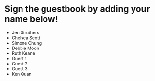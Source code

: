 # Sign the guestbook by adding your name below!

- Jen Struthers
- Chelsea Scott
- Simone Chung
- Debbie Moon
- Ruth Keane
- Guest 1
- Guest 2
- Guest 3
- Ken Quan